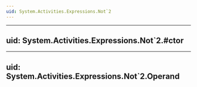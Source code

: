 ```yaml
---
uid: System.Activities.Expressions.Not`2
---
```


---
uid: System.Activities.Expressions.Not`2.#ctor
---

---
uid: System.Activities.Expressions.Not`2.Operand
---
